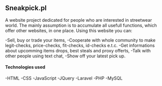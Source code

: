 ## Sneakpick.pl

A website project dedicated for people who are interested in streetwear world. The mainly assumption is to accumulate all usefull functions, which offer other websites, in one place. Using this website you can:

-Sell, buy or trade your items,
-Cooperate with whole community to make legit-checks, price-checks, fit-checks, id-checks e.t.c.
-Get informations about upcomming items drops, best steals and proxy offerts,
-Talk with other people using text chat,
-Show off your latest pick up.


#### Technologies used
-HTML
-CSS
-JavaScript
-JQuery
-Laravel
-PHP
-MySQL
